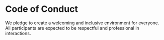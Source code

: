 # Code of Conduct
We pledge to create a welcoming and inclusive environment for everyone.  
All participants are expected to be respectful and professional in interactions.
